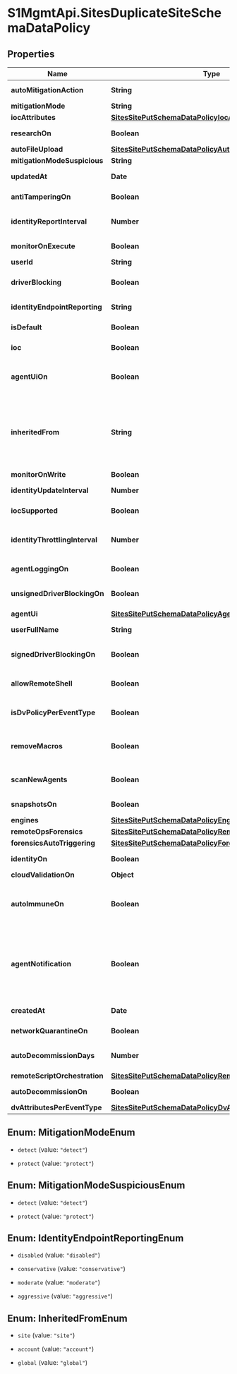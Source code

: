 # S1MgmtApi.SitesDuplicateSiteSchemaDataPolicy

## Properties
Name | Type | Description | Notes
------------ | ------------- | ------------- | -------------
**autoMitigationAction** | **String** | Default action for auto mitigation | [optional] 
**mitigationMode** | **String** | Mitigation modes | [optional] 
**iocAttributes** | [**SitesSitePutSchemaDataPolicyIocAttributes**](SitesSitePutSchemaDataPolicyIocAttributes.md) |  | [optional] 
**researchOn** | **Boolean** | Share data with SentinelOne | [optional] 
**autoFileUpload** | [**SitesSitePutSchemaDataPolicyAutoFileUpload**](SitesSitePutSchemaDataPolicyAutoFileUpload.md) |  | [optional] 
**mitigationModeSuspicious** | **String** | Mitigation mode | [optional] 
**updatedAt** | **Date** | Time of the last update to the policy | [optional] 
**antiTamperingOn** | **Boolean** | Anti tampering on/off | [optional] 
**identityReportInterval** | **Number** | Identity telemetry report interval in minutes | [optional] 
**monitorOnExecute** | **Boolean** | Monitor on execute on/off | [optional] 
**userId** | **String** | The user id | [optional] 
**driverBlocking** | **Boolean** | Suspicious driver blocking engine on/off | [optional] 
**identityEndpointReporting** | **String** | Endpoint reporting level | [optional] 
**isDefault** | **Boolean** | True if this is the tenant policy | [optional] 
**ioc** | **Boolean** | True if ioc is enabled | [optional] 
**agentUiOn** | **Boolean** | [DEPRECATED] Show/hide Agent UI. Moved inside the agent UI section | [optional] 
**inheritedFrom** | **String** | Indicates the parent scope from which this policy is inherited, or 'null' if it is not inherited (modified specifically for the current scope). | [optional] 
**monitorOnWrite** | **Boolean** | Monitor on write | [optional] 
**identityUpdateInterval** | **Number** | Identity update interval in minutes | [optional] 
**iocSupported** | **Boolean** | Ioc supported for the scope | [optional] 
**identityThrottlingInterval** | **Number** | Identity duplicate command consolidation interval in minutes | [optional] 
**agentLoggingOn** | **Boolean** | True if logging is enabled in the agent | [optional] 
**unsignedDriverBlockingOn** | **Boolean** | Suspicious unsigned driver blocking on/off | [optional] 
**agentUi** | [**SitesSitePutSchemaDataPolicyAgentUi**](SitesSitePutSchemaDataPolicyAgentUi.md) |  | [optional] 
**userFullName** | **String** | The user that created the policy | [optional] 
**signedDriverBlockingOn** | **Boolean** | Suspicious signed driver blocking on/off | [optional] 
**allowRemoteShell** | **Boolean** | True if Remote Shell is enabled for the scope | [optional] 
**isDvPolicyPerEventType** | **Boolean** | FE indication as to how to display DV policy | [optional] 
**removeMacros** | **Boolean** | Determines if macros should be removed from macro threats | [optional] 
**scanNewAgents** | **Boolean** | If True initiate full disk scan upon first registration | [optional] 
**snapshotsOn** | **Boolean** | True if snapshots are enabled | [optional] 
**engines** | [**SitesSitePutSchemaDataPolicyEngines**](SitesSitePutSchemaDataPolicyEngines.md) |  | [optional] 
**remoteOpsForensics** | [**SitesSitePutSchemaDataPolicyRemoteOpsForensics**](SitesSitePutSchemaDataPolicyRemoteOpsForensics.md) |  | [optional] 
**forensicsAutoTriggering** | [**SitesSitePutSchemaDataPolicyForensicsAutoTriggering**](SitesSitePutSchemaDataPolicyForensicsAutoTriggering.md) |  | [optional] 
**identityOn** | **Boolean** | Identity module on/off | [optional] 
**cloudValidationOn** | **Object** | Cloud validation on | [optional] 
**autoImmuneOn** | **Boolean** | Automatic immune on/off - this value must be true since all policies are immune by default | [optional] 
**agentNotification** | **Boolean** | [DEPRECATED] Show end point notification on suspicious.Replaced by 'show_suspicious' in the agent UI section | [optional] 
**createdAt** | **Date** | Timestamp of policy creation | [optional] 
**networkQuarantineOn** | **Boolean** | Network quarantine on | [optional] 
**autoDecommissionDays** | **Number** | Automatic decommission period in days | [optional] 
**remoteScriptOrchestration** | [**SitesSitePutSchemaDataPolicyRemoteScriptOrchestration**](SitesSitePutSchemaDataPolicyRemoteScriptOrchestration.md) |  | [optional] 
**autoDecommissionOn** | **Boolean** | Auto decommission on | [optional] 
**dvAttributesPerEventType** | [**SitesSitePutSchemaDataPolicyDvAttributesPerEventType**](SitesSitePutSchemaDataPolicyDvAttributesPerEventType.md) |  | [optional] 


<a name="MitigationModeEnum"></a>
## Enum: MitigationModeEnum


* `detect` (value: `"detect"`)

* `protect` (value: `"protect"`)




<a name="MitigationModeSuspiciousEnum"></a>
## Enum: MitigationModeSuspiciousEnum


* `detect` (value: `"detect"`)

* `protect` (value: `"protect"`)




<a name="IdentityEndpointReportingEnum"></a>
## Enum: IdentityEndpointReportingEnum


* `disabled` (value: `"disabled"`)

* `conservative` (value: `"conservative"`)

* `moderate` (value: `"moderate"`)

* `aggressive` (value: `"aggressive"`)




<a name="InheritedFromEnum"></a>
## Enum: InheritedFromEnum


* `site` (value: `"site"`)

* `account` (value: `"account"`)

* `global` (value: `"global"`)




